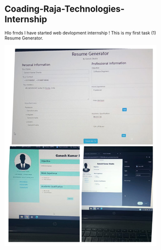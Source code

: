 # Coading-Raja-Technologies-Internship
Hlo frnds I have started web devlopment internship ! This is my first task (1) Resume Generator.


<img src="https://github.com/Ganeshshukla51/Coading-Raja-Technologies-Internship/blob/main/resume%20generator.jpg.jpeg" alt="Resume Genrator" width="500" >
